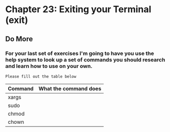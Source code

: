 
# Chapter 23: Exiting your Terminal (exit)

## Do More

###  For your last set of exercises I'm going to have you use the help system to look up a set of commands you should research and learn how to use on your own.

    Please fill out the table below
    

| Command  | What the command does                  |
| -------- |:--------------------------------------:|
| xargs    |                                        |
| sudo     |                                        |
| chmod    |                                        |
| chown    |                                        |


